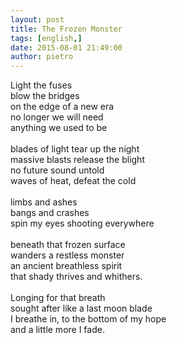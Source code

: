 ```yaml
---
layout: post
title: The Frozen Monster
tags: [english,]
date: 2015-08-01 21:49:00
author: pietro
---
```

Light the fuses<br/>blow the bridges<br/>on the edge of a new era<br/>no longer we will need<br/>anything we used to be<br/><br/>blades of light tear up the night<br/>massive blasts release the blight<br/>no future sound untold<br/>waves of heat, defeat the cold<br/><br/>limbs and ashes<br/>bangs and crashes<br/>spin my eyes shooting everywhere<br/><br/>beneath that frozen surface<br/>wanders a restless monster<br/>an ancient breathless spirit<br/>that shady thrives and whithers.<br/><br/>Longing for that breath<br/>sought after like a last moon blade<br/>I breathe in, to the bottom of my hope<br/>and a little more I fade.
